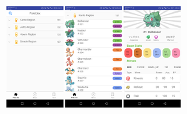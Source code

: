 
<img src="https://github.com/wuhao028/Expandable-RecyclerView/blob/master/pic/1.png" width="30%" height="30%" />
<img src="https://github.com/wuhao028/Expandable-RecyclerView/blob/master/pic/2.png" width="30%" height="30%" />
<img src="https://github.com/wuhao028/Expandable-RecyclerView/blob/master/pic/3.png" width="30%" height="30%" />
